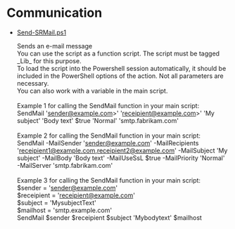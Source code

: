# Communication

+ [Send-SRMail.ps1](./Send-SRMail.ps1)

   Sends an e-mail message<br>
   You can use the script as a function script. The script must be tagged \_Lib_ for this purpose. <br>
   To load the script into the Powershell session automatically, it should be included in the PowerShell options of the action. Not all parameters are necessary.<br>
   You can also work with a variable in the main script.<br><br>
   Example 1 for calling the SendMail function in your main script:<br> SendMail 'sender@example.com>' 'receipient@example.com>' 'My subject' 'Body text' $true 'Normal' 'smtp.fabrikam.com'<br><br>
   Example 2 for calling the SendMail function in your main script:<br> 
   SendMail -MailSender 'sender@example.com' -MailRecipients 'receipient1@example.com,receipient2@example.com' -MailSubject 'My subject' -MailBody 'Body text' -MailUseSsL $true -MailPriority 'Normal' -MailServer 'smtp.fabrikam.com'<br><br>
   Example 3 for calling the SendMail function in your main script:<br>
   $sender = 'sender@example.com'<br>
   $receipient = 'receipient@example.com'<br>
   $subject = 'MysubjectText'<br>
   $mailhost = 'smtp.example.com'<br>
   SendMail $sender $receipient $subject 'Mybodytext' $mailhost<br>
   
